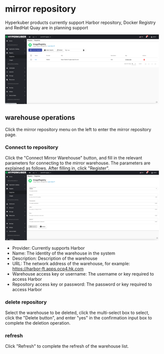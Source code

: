 # mirror repository

Hyperkuber products currently support Harbor repository, Docker Registry and RedHat Quay are in planning support


![Minion](../../../assets/images/registry/list-en.jpg)

## warehouse operations
Click the mirror repository menu on the left to enter the mirror repository page.
### Connect to repository
Click the "Connect Mirror Warehouse" button, and fill in the relevant parameters for connecting to the mirror warehouse. The parameters are explained as follows. After filling in, click "Register".
![Minion](../../../assets/images/registry/create-en.jpg)

* Provider: Currently supports Harbor
* Name: The identity of the warehouse in the system
* Description: Description of the warehouse
* URL: The network address of the warehouse, for example: https://harbor-ft.apps.ocp4.hk.com
* Warehouse access key or username: The username or key required to access Harbor
* Repository access key or password: The password or key required to access Harbor

### delete repository
Select the warehouse to be deleted, click the multi-select box to select, click the "Delete button", and enter "yes" in the confirmation input box to complete the deletion operation.
### refresh
Click "Refresh" to complete the refresh of the warehouse list.